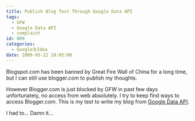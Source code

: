 ```yaml
---
title: Publish Blog Test Through Google Data API
tags:
  - GFW
  - Google Data API
  - complaint
id: 809
categories:
  - Google与Idea
date: 2009-05-22 18:05:00
---
```


<div>

Blogspot.com has been banned by Great Fire Wall of China for a long time, but I can still use blogger.com to publish my thoughts.

However Blogger.com is just blocked by GFW in past few days unfortunately, no access from web absolutely. I try to keep find ways to access Blogger.com. This is my test to write my blog from [Google Data API](http://code.google.com/apis/gdata/overview.html).

I had to... Damn it...

</div>